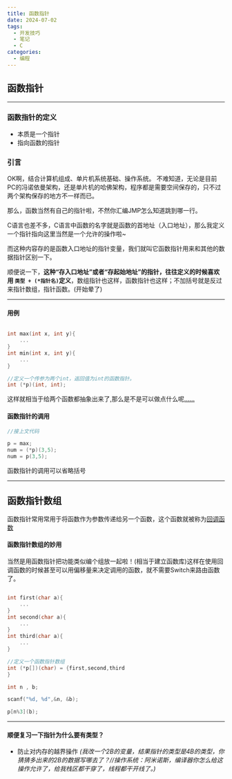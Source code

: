 ```yaml
---
title: 函数指针
date: 2024-07-02
tags:
  - 开发技巧
  - 笔记
  - C
categories:
  - 编程
---
```


## 函数指针
---
### 函数指针的定义

* 本质是一个指针
* 指向函数的指针
  

### 引言

OK啊，结合计算机组成、单片机系统基础、操作系统。
不难知道，无论是目前PC的冯诺依曼架构，还是单片机的哈佛架构，程序都是需要空间保存的，只不过两个架构保存的地方不一样而已。

那么，函数当然有自己的指针啦，不然你汇编JMP怎么知道跳到哪一行。

C语言也差不多，C语言中函数的名字就是函数的首地址（入口地址），那么我定义一个指针指向这里当然是一个允许的操作啦~

而这种内容存的是函数入口地址的指针变量，我们就叫它函数指针用来和其他的数据指针区别一下。

顺便说一下，**这种“存入口地址”或者“存起始地址”的指针，往往定义的时候喜欢用 `类型 + (*指针名)`定义**，数组指针也这样，函数指针也这样；不加括号就是反过来指针数组，指针函数。(开始晕了)

---

#### 用例

```C

int max(int x, int y){
    ...
}
int min(int x, int y){
    ...
}

//定义一个传参为两个int，返回值为int的函数指针。
int (*p)(int, int);
```

这样就相当于给两个函数都抽象出来了,那么是不是可以做点什么呢[……](####函数指针的妙用)


#### 函数指针的调用

```C
//接上文代码

p = max;
num = (*p)(3,5);
num = p(3,5);
```


  函数指针的调用可以省略括号

---


## 函数指针数组

函数指针常用常用于将函数作为参数传递给另一个函数，这个函数就被称为[回调函数](https://bbs.huaweicloud.com/blogs/273798)




#### 函数指针数组的妙用

当然是用函数指针把功能类似编个组放一起啦！(相当于建立函数库)这样在使用回调函数的时候甚至可以用偏移量来决定调用的函数，就不需要Switch来路由函数了。

```C

int first(char a){
    ...
}
int second(char a){
    ...
}
int third(char a){
    ...
}

//定义一个函数指针数组
int (*p[])(char) = {first,second,third
}

int n , b;

scanf("%d, %d",&n, &b);

p[n%3](b);

```


---






#### 顺便复习一下指针为什么要有类型？

* 防止对内存的越界操作
  *(我改一个2B的变量，结果指针的类型是4B的类型，你猜猜多出来的2B的数据写哪去了？//操作系统：阿米诺斯，编译器你怎么给这操作允许了，给我栈区都干穿了，线程都干开线了。)*


